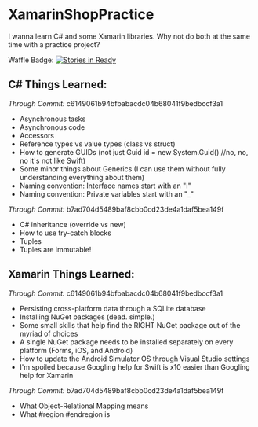 # XamarinShopPractice
I wanna learn C# and some Xamarin libraries. Why not do both at the same time with a practice project?

Waffle Badge: [![Stories in Ready](https://badge.waffle.io/xavierliancw/XamarinShopPractice.png?label=ready&title=Ready)](http://waffle.io/xavierliancw/XamarinShopPractice)

## C# Things Learned:
_Through Commit:_ c6149061b94bfbabacdc04b68041f9bedbccf3a1
- Asynchronous tasks
- Asynchronous code
- Accessors
- Reference types vs value types (class vs struct)
- How to generate GUIDs (not just Guid id = new System.Guid() //no, no, no it's not like Swift)
- Some minor things about Generics (I can use them without fully understanding everything about them)
- Naming convention: Interface names start with an "I"
- Naming convention: Private variables start with an "_"

_Through Commit:_ b7ad704d5489baf8cbb0cd23de4a1daf5bea149f
- C# inheritance (override vs new)
- How to use try-catch blocks
- Tuples
- Tuples are immutable!

## Xamarin Things Learned:
_Through Commit:_ c6149061b94bfbabacdc04b68041f9bedbccf3a1
- Persisting cross-platform data through a SQLite database
- Installing NuGet packages (dead. simple.)
- Some small skills that help find the RIGHT NuGet package out of the myriad of choices
- A single NuGet package needs to be installed separately on every platform (Forms, iOS, and Android)
- How to update the Android Simulator OS through Visual Studio settings
- I'm spoiled because Googling help for Swift is x10 easier than Googling help for Xamarin

_Through Commit:_ b7ad704d5489baf8cbb0cd23de4a1daf5bea149f
- What Object-Relational Mapping means
- What #region #endregion is
